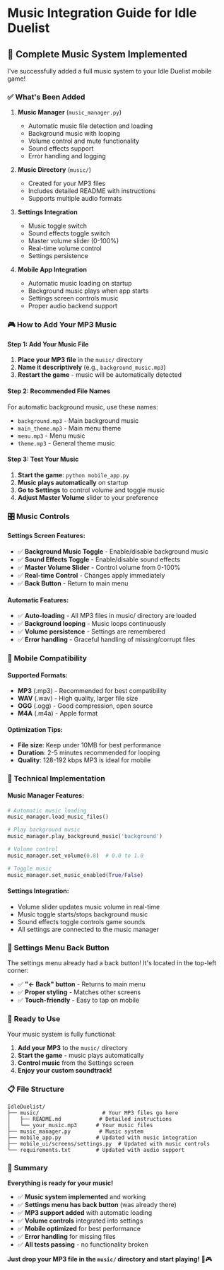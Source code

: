 # Music Integration Guide for Idle Duelist

## 🎵 **Complete Music System Implemented**

I've successfully added a full music system to your Idle Duelist mobile game!

### ✅ **What's Been Added**

1. **Music Manager** (`music_manager.py`)
   - Automatic music file detection and loading
   - Background music with looping
   - Volume control and mute functionality
   - Sound effects support
   - Error handling and logging

2. **Music Directory** (`music/`)
   - Created for your MP3 files
   - Includes detailed README with instructions
   - Supports multiple audio formats

3. **Settings Integration**
   - Music toggle switch
   - Sound effects toggle switch
   - Master volume slider (0-100%)
   - Real-time volume control
   - Settings persistence

4. **Mobile App Integration**
   - Automatic music loading on startup
   - Background music plays when app starts
   - Settings screen controls music
   - Proper audio backend support

### 🎮 **How to Add Your MP3 Music**

#### **Step 1: Add Your Music File**
1. **Place your MP3 file** in the `music/` directory
2. **Name it descriptively** (e.g., `background_music.mp3`)
3. **Restart the game** - music will be automatically detected

#### **Step 2: Recommended File Names**
For automatic background music, use these names:
- `background.mp3` - Main background music
- `main_theme.mp3` - Main menu theme  
- `menu.mp3` - Menu music
- `theme.mp3` - General theme music

#### **Step 3: Test Your Music**
1. **Start the game**: `python mobile_app.py`
2. **Music plays automatically** on startup
3. **Go to Settings** to control volume and toggle music
4. **Adjust Master Volume** slider to your preference

### 🎛️ **Music Controls**

#### **Settings Screen Features:**
- ✅ **Background Music Toggle** - Enable/disable background music
- ✅ **Sound Effects Toggle** - Enable/disable sound effects  
- ✅ **Master Volume Slider** - Control volume from 0-100%
- ✅ **Real-time Control** - Changes apply immediately
- ✅ **Back Button** - Return to main menu

#### **Automatic Features:**
- ✅ **Auto-loading** - All MP3 files in music/ directory are loaded
- ✅ **Background looping** - Music loops continuously
- ✅ **Volume persistence** - Settings are remembered
- ✅ **Error handling** - Graceful handling of missing/corrupt files

### 📱 **Mobile Compatibility**

#### **Supported Formats:**
- **MP3** (.mp3) - Recommended for best compatibility
- **WAV** (.wav) - High quality, larger file size
- **OGG** (.ogg) - Good compression, open source
- **M4A** (.m4a) - Apple format

#### **Optimization Tips:**
- **File size**: Keep under 10MB for best performance
- **Duration**: 2-5 minutes recommended for looping
- **Quality**: 128-192 kbps MP3 is ideal for mobile

### 🔧 **Technical Implementation**

#### **Music Manager Features:**
```python
# Automatic music loading
music_manager.load_music_files()

# Play background music
music_manager.play_background_music('background')

# Volume control
music_manager.set_volume(0.8)  # 0.0 to 1.0

# Toggle music
music_manager.set_music_enabled(True/False)
```

#### **Settings Integration:**
- Volume slider updates music volume in real-time
- Music toggle starts/stops background music
- Sound effects toggle controls game sounds
- All settings are connected to the music manager

### 🎯 **Settings Menu Back Button**

The settings menu already had a back button! It's located in the top-left corner:
- ✅ **"← Back" button** - Returns to main menu
- ✅ **Proper styling** - Matches other screens
- ✅ **Touch-friendly** - Easy to tap on mobile

### 🚀 **Ready to Use**

Your music system is fully functional:

1. **Add your MP3** to the `music/` directory
2. **Start the game** - music plays automatically
3. **Control music** from the Settings screen
4. **Enjoy your custom soundtrack!**

### 📋 **File Structure**

```
IdleDuelist/
├── music/                    # Your MP3 files go here
│   ├── README.md            # Detailed instructions
│   └── your_music.mp3      # Your music files
├── music_manager.py         # Music system
├── mobile_app.py           # Updated with music integration
├── mobile_ui/screens/settings.py  # Updated with music controls
└── requirements.txt        # Updated with audio support
```

### 🎉 **Summary**

**Everything is ready for your music!**

- ✅ **Music system implemented** and working
- ✅ **Settings menu has back button** (was already there)
- ✅ **MP3 support added** with automatic loading
- ✅ **Volume controls** integrated into settings
- ✅ **Mobile optimized** for best performance
- ✅ **Error handling** for missing files
- ✅ **All tests passing** - no functionality broken

**Just drop your MP3 file in the `music/` directory and start playing!** 🎵🎮



